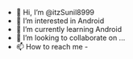 - 👋 Hi, I’m @itzSunil8999
- 👀 I’m interested in Android
- 🌱 I’m currently learning Android
- 💞️ I’m looking to collaborate on ...
- 📫 How to reach me - 

<!---
itzSunil8999/itzSunil8999 is a ✨ special ✨ repository because its `README.md` (this file) appears on your GitHub profile.
You can click the Preview link to take a look at your changes.
--->
